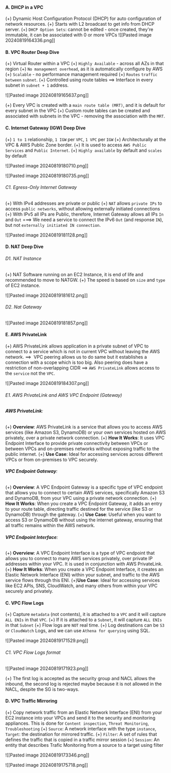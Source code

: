 #### A. DHCP in a VPC
(+) Dynamic Host Configuration Protocol (DHCP) for auto configuration of network resources.
(+) Starts with L2 broadcast to get info from DHCP server.
(+) `DHCP Option Sets`: cannot be edited - once created, they're immutable, it can be associated with 0 or more VPCs
![[Pasted image 20240819164336.png]]

#### B. VPC Router Deep Dive
(+) Virtual Router within a VPC
(+) `Highly Available` - across all AZs in that region
(+) `No management overhead`, as it is automatically configure by AWS
(+) `Scalable` - no performance management required
(+) `Routes` `traffic` `between` `subnet`.
(+) Controlled using route tables
==> Interface in every subnet in `subnet + 1` address.

![[Pasted image 20240819165637.png]]

(+) Every VPC is created with a `main route table (MRT)`, and it is default for every subnet in the VPC
(+) Custom route tables can be created and associated with subnets in the VPC - removing the association with the `MRT`.

#### C. Internet Gateway (IGW) Deep Dive
(+) `1 to 1` relationship, `1 IGW` per `VPC`, `1 VPC` per `IGW`
(+) Architecturally at the VPC & AWS Public Zone border.
(+) It is used to access `AWS Public Services` and `Public Internet`.
(+) `Highly available` by default and `scales` by default

![[Pasted image 20240819180710.png]]

![[Pasted image 20240819180735.png]]

###### C1. Egress-Only Internet Gateway
(+) With IPv4 addresses are private or public
(+) `NAT` allows `private IPs` to access `public networks`, without allowing externally initiated connections
(+) With IPv5 all IPs are Public, therefore, Internet Gateway allows all IPs `In` and `Out`
===> We need a service to connect the IPv6 `Out` (and response `IN`), but not `externally initiated IN connection`.

![[Pasted image 20240819181128.png]]


#### D. NAT Deep Dive

###### D1. NAT Instance
(+) NAT Software running on an EC2 Instance, it is end of life and recommended to move to NATGW.
(+) The speed is based on `size` and `type` of EC2 instance.

![[Pasted image 20240819181612.png]]

###### D2. Nat Gateway
![[Pasted image 20240819181857.png]]

#### E. AWS PrivateLink
(+) AWS PrivateLink allows application in a private subnet of VPC to connect to a service which is not in current VPC without leaving the AWS network.
==>  VPC peering allows us to do same but it establishes a connection with a scope which is too big. Also peering does have a restriction of non-overlapping CIDR
==> `AWS PrivateLink` allows access to the `service` not the `VPC`.

![[Pasted image 20240819184307.png]]

###### E1. AWS PrivateLink and AWS VPC Endpoint (Gateway)
###### **AWS PrivateLink**:
(+) **Overview**: AWS PrivateLink is a service that allows you to access AWS services (like Amazon S3, DynamoDB) or your own services hosted on AWS privately, over a private network connection.
(+) **How It Works**: It uses VPC Endpoint Interface to provide private connectivity between VPCs or between VPCs and on-premises networks without exposing traffic to the public internet.
(+) **Use Case**: Ideal for accessing services across different VPCs or from on-premises to VPC securely.

###### **VPC Endpoint Gateway**:
(+) **Overview**: A VPC Endpoint Gateway is a specific type of VPC endpoint that allows you to connect to certain AWS services, specifically Amazon S3 and DynamoDB, from your VPC using a private network connection.
(+) **How It Works**: When you create a VPC Endpoint Gateway, it adds an entry to your route table, directing traffic destined for the service (like S3 or DynamoDB) through the gateway.
(+) **Use Case**: Useful when you want to access S3 or DynamoDB without using the internet gateway, ensuring that all traffic remains within the AWS network.

###### **VPC Endpoint Interface**:
(+) **Overview**: A VPC Endpoint Interface is a type of VPC endpoint that allows you to connect to many AWS services privately, over private IP addresses within your VPC. It is used in conjunction with AWS PrivateLink.
(+) **How It Works**: When you create a VPC Endpoint Interface, it creates an Elastic Network Interface (ENI) within your subnet, and traffic to the AWS service flows through this ENI.
(+)**Use Case**: Ideal for accessing services like EC2 APIs, SNS, CloudWatch, and many others from within your VPC securely and privately.

#### C. VPC Flow Logs
(+) Capture `metadata` (not contents), it is attached to a `VPC` and it will capture `ALL ENIs` in that `VPC`.
(+) If it is attached to a `Subnet`, it will capture `ALL ENIs` in that `Subnet`
(+) Flow logs are `NOT` real time.
(+) Log destinations can be `S3` or `CloudWatch` Logs, and we can use `Athena for querying` using SQL.

![[Pasted image 20240819171529.png]]

###### C1. VPC Flow Logs format
![[Pasted image 20240819171923.png]]

(+) The first log is accepted as the security group and NACL allows the inbound, the second log is rejected maybe because it is not allowed in the NACL, despite the SG is two-ways.

#### D. VPC Traffic Mirroring
(+) Copy network traffic from an Elastic Network Interface (ENI) from your EC2 instance into your VPCs and send it to the security and monitoring appliances. This is done for `Content inspection`, `Threat Monitoring`, `Troubleshooting`
(+) `Source`: A network interface with the type `instance`, `Target`: the destination for mirrored traffic.
(+) `Filter`: A set of rules that defines the traffic that is copied in a traffic mirror session
(+) `Session`: An entity that describes Trafic Monitoring from a source to a target using filter

![[Pasted image 20240819173346.png]]

![[Pasted image 20240819175718.png]]